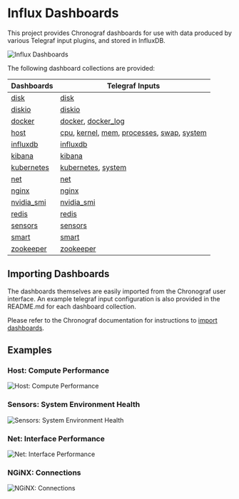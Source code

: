 # Influx Dashboards

This project provides Chronograf dashboards for use with data produced by various Telegraf input plugins, and stored in InfluxDB.

![Influx Dashboards](https://user-images.githubusercontent.com/10326954/58766393-516d4580-857e-11e9-8be4-7dbbff55917d.png) 

The following dashboard collections are provided:

Dashboards | Telegraf Inputs
--- | ---
[disk](https://github.com/robcowart/influx_dashboards/tree/master/disk) | [disk](https://docs.influxdata.com/telegraf/latest/plugins/inputs/#disk)
[diskio](https://github.com/robcowart/influx_dashboards/tree/master/diskio) | [diskio](https://docs.influxdata.com/telegraf/latest/plugins/inputs/#diskio)
[docker](https://github.com/robcowart/influx_dashboards/tree/master/docker) | [docker](https://docs.influxdata.com/telegraf/latest/plugins/inputs/#docker), [docker_log](https://docs.influxdata.com/telegraf/latest/plugins/inputs/#docker_log)
[host](https://github.com/robcowart/influx_dashboards/tree/master/host) | [cpu](https://docs.influxdata.com/telegraf/latest/plugins/inputs/#cpu), [kernel](https://docs.influxdata.com/telegraf/latest/plugins/inputs/#kernel), [mem](https://docs.influxdata.com/telegraf/latest/plugins/inputs/#mem), [processes](https://docs.influxdata.com/telegraf/latest/plugins/inputs/#processes), [swap](https://docs.influxdata.com/telegraf/latest/plugins/inputs/#swap), [system](https://docs.influxdata.com/telegraf/latest/plugins/inputs/#system)
[influxdb](https://github.com/robcowart/influx_dashboards/tree/master/influxdb) | [influxdb](https://docs.influxdata.com/telegraf/latest/plugins/inputs/#influxdb)
[kibana](https://github.com/robcowart/influx_dashboards/tree/master/kibana) | [kibana](https://docs.influxdata.com/telegraf/latest/plugins/inputs/#kibana)
[kubernetes](https://github.com/robcowart/influx_dashboards/tree/master/kubernetes) | [kubernetes](https://docs.influxdata.com/telegraf/latest/plugins/inputs/#kubernetes), [system](https://docs.influxdata.com/telegraf/latest/plugins/inputs/#system)
[net](https://github.com/robcowart/influx_dashboards/tree/master/net) | [net](https://docs.influxdata.com/telegraf/latest/plugins/inputs/#net)
[nginx](https://github.com/robcowart/influx_dashboards/tree/master/nginx) | [nginx](https://docs.influxdata.com/telegraf/latest/plugins/inputs/#nginx)
[nvidia_smi](https://github.com/robcowart/influx_dashboards/tree/master/nvidia_smi) | [nvidia_smi](https://docs.influxdata.com/telegraf/latest/plugins/inputs/#nvidia-smi)
[redis](https://github.com/robcowart/influx_dashboards/tree/master/redis) | [redis](https://docs.influxdata.com/telegraf/latest/plugins/inputs/#redis)
[sensors](https://github.com/robcowart/influx_dashboards/tree/master/sensors) | [sensors](https://docs.influxdata.com/telegraf/latest/plugins/inputs/#sensors)
[smart](https://github.com/robcowart/influx_dashboards/tree/master/smart) | [smart](https://docs.influxdata.com/telegraf/latest/plugins/inputs/#smart)
[zookeeper](https://github.com/robcowart/influx_dashboards/tree/master/zookeeper) | [zookeeper](https://docs.influxdata.com/telegraf/latest/plugins/inputs/#zookeeper)

## Importing Dashboards

The dashboards themselves are easily imported from the Chronograf user interface. An example telegraf input configuration is also provided in the README.md for each dashboard collection.

Please refer to the Chronograf documentation for instructions to [import dashboards](https://docs.influxdata.com/chronograf/latest/administration/import-export-dashboards/#importing-a-dashboard).

## Examples

### Host: Compute Performance

![Host: Compute Performance](https://user-images.githubusercontent.com/10326954/50965684-f9507c80-14d2-11e9-983c-2e7cc920a584.png)

### Sensors: System Environment Health

![Sensors: System Environment Health](https://user-images.githubusercontent.com/10326954/50735499-6a7cf080-11b0-11e9-95f4-a0aa11ace4a2.png)

### Net: Interface Performance

![Net: Interface Performance](https://user-images.githubusercontent.com/10326954/50738526-467fd600-11d5-11e9-89ef-fcd15ec0e6a2.png)

### NGiNX: Connections

![NGiNX: Connections](https://user-images.githubusercontent.com/10326954/50740156-b8aee580-11ea-11e9-8d41-c733bec82b85.png)

